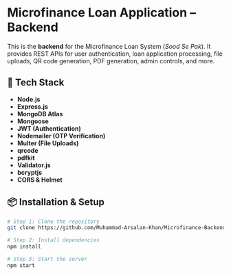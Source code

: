 # Microfinance Loan Application – Backend

This is the **backend** for the Microfinance Loan System (*Sood Se Pak*). It provides REST APIs for user authentication, loan application processing, file uploads, QR code generation, PDF generation, admin controls, and more.

## 🔧 Tech Stack

- **Node.js**
- **Express.js**
- **MongoDB Atlas**
- **Mongoose**
- **JWT (Authentication)**
- **Nodemailer (OTP Verification)**
- **Multer (File Uploads)**
- **qrcode**
- **pdfkit**
- **Validator.js**
- **bcryptjs**
- **CORS & Helmet**

## 📦 Installation & Setup

```bash
# Step 1: Clone the repository
git clone https://github.com/Muhammad-Arsalan-Khan/Microfinance-Backend.git

# Step 2: Install dependencies
npm install

# Step 3: Start the server
npm start
